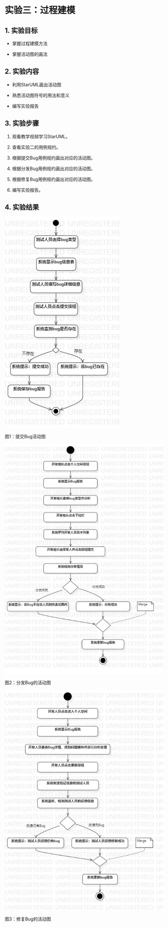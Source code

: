 # 实验三：过程建模

## 1. 实验目标

+ 掌握过程建模方法

+ 掌握活动图的画法

## 2. 实验内容

+ 利用StarUML画出活动图

+ 熟悉活动图符号的用法和意义

+ 编写实验报告

## 3. 实验步骤

1. 观看教学视频学习StarUML。

2. 查看实验二的用例规约。

3. 根据提交Bug用例规约画出对应的活动图。

4. 根据分发Bug用例规约画出对应的活动图。

5. 根据修复Bug用例规约画出对应的活动图。

6. 编写实验报告。

## 4. 实验结果

![submit](./lab_03_activity_diagram_submit.png)

图1：提交Bug活动图

![distribute](./lab_03_activity_diagram_distribute.png)

图2：分发Bug的活动图

![revise](./lab_03_activity_diagram_revise.png)

图3：修复Bug的活动图